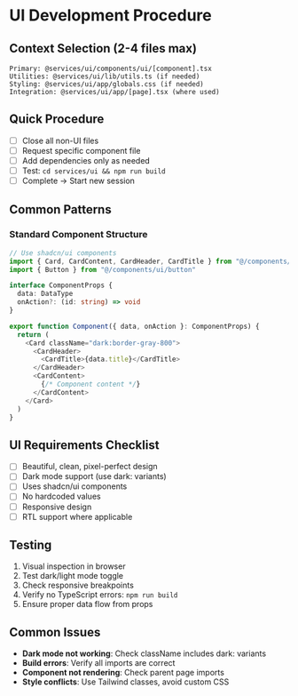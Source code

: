 # UI Development Procedure

## Context Selection (2-4 files max)
```
Primary: @services/ui/components/ui/[component].tsx
Utilities: @services/ui/lib/utils.ts (if needed)
Styling: @services/ui/app/globals.css (if needed)
Integration: @services/ui/app/[page].tsx (where used)
```

## Quick Procedure
- [ ] Close all non-UI files
- [ ] Request specific component file
- [ ] Add dependencies only as needed
- [ ] Test: `cd services/ui && npm run build`
- [ ] Complete → Start new session

## Common Patterns

### Standard Component Structure
```typescript
// Use shadcn/ui components
import { Card, CardContent, CardHeader, CardTitle } from "@/components/ui/card"
import { Button } from "@/components/ui/button"

interface ComponentProps {
  data: DataType
  onAction?: (id: string) => void
}

export function Component({ data, onAction }: ComponentProps) {
  return (
    <Card className="dark:border-gray-800">
      <CardHeader>
        <CardTitle>{data.title}</CardTitle>
      </CardHeader>
      <CardContent>
        {/* Component content */}
      </CardContent>
    </Card>
  )
}
```

## UI Requirements Checklist
- [ ] Beautiful, clean, pixel-perfect design
- [ ] Dark mode support (use dark: variants)
- [ ] Uses shadcn/ui components
- [ ] No hardcoded values
- [ ] Responsive design
- [ ] RTL support where applicable

## Testing
1. Visual inspection in browser
2. Test dark/light mode toggle
3. Check responsive breakpoints
4. Verify no TypeScript errors: `npm run build`
5. Ensure proper data flow from props

## Common Issues
- **Dark mode not working**: Check className includes dark: variants
- **Build errors**: Verify all imports are correct
- **Component not rendering**: Check parent page imports
- **Style conflicts**: Use Tailwind classes, avoid custom CSS 